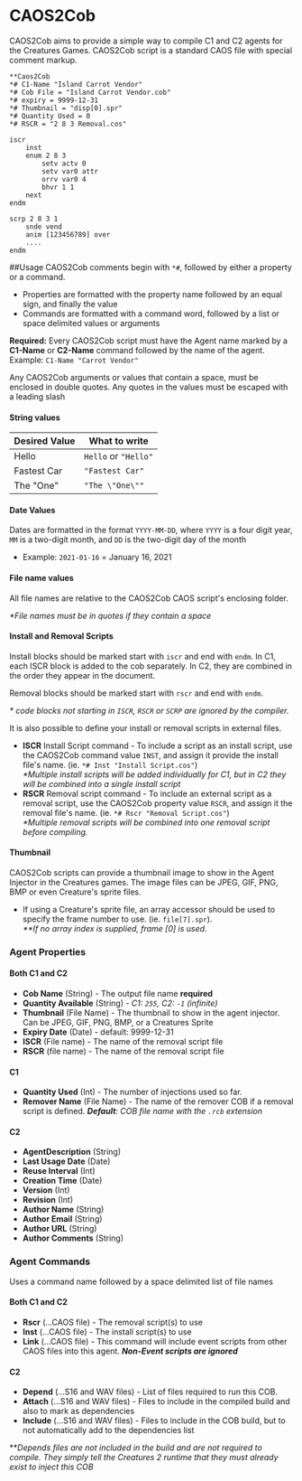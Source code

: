 # CAOS2Cob
CAOS2Cob aims to provide a simple way to compile C1 and C2 agents
for the Creatures Games. CAOS2Cob script is a standard CAOS file with special comment markup.

```CAOS
**Caos2Cob
*# C1-Name "Island Carrot Vendor"
*# Cob File = "Island Carrot Vendor.cob"
*# expiry = 9999-12-31
*# Thumbnail = "disp[0].spr"
*# Quantity Used = 0
*# RSCR = "2 8 3 Removal.cos"

iscr
    inst
    enum 2 8 3
        setv actv 0
        setv var0 attr
        orrv var0 4
        bhvr 1 1
    next
endm

scrp 2 8 3 1
    snde vend
    anim [123456789] over
    ....
endm
```


##Usage
CAOS2Cob comments begin with ```*#```, followed by either a property or a command.
- Properties are formatted with the property name followed by an equal sign, and finally the value
- Commands are formatted with a command word, followed by a list or space delimited values or arguments

**Required:** Every CAOS2Cob script must have the Agent name marked by a **C1-Name** or **C2-Name** command followed by the name of the agent.<br/>
Example: `C1-Name "Carrot Vendor"`

Any CAOS2Cob arguments or values that contain a space, must be enclosed in double quotes.
Any quotes in the values must be escaped with a leading slash

#### String values
| Desired Value | What to write   |
| ------------- | --------------- |
| Hello         | `Hello` or `"Hello"`|
| Fastest Car   | `"Fastest Car"`   |
| The "One"     | ``"The \"One\""``   |

#### Date Values
Dates are formatted in the format `YYYY-MM-DD`, where `YYYY` is a four digit year, `MM` is a two-digit month, and `DD` is the two-digit day of the month
- Example: `2021-01-16` = January 16, 2021

#### File name values
All file names are relative to the CAOS2Cob CAOS script's enclosing folder. 

*\*File names must be in quotes if they contain a space*

#### Install and Removal Scripts
Install blocks should be marked start with `iscr` and end with `endm`. In C1, each ISCR block is added to the cob separately.
In C2, they are combined in the order they appear in the document.

Removal blocks should be marked start with `rscr` and end with `endm`.

*\* code blocks not starting in `ISCR`, `RSCR` or `SCRP` are ignored by the compiler.*

It is also possible to define your install or removal scripts in external files. 
- **ISCR** Install Script command - To include a script as an install script, use the CAOS2Cob command value `INST`, and assign it provide the install file's name. (ie. `*# Inst "Install Script.cos"`)<br/>
  *\*Multiple install scripts will be added individually for C1, but in C2 they will be combined into a single install script*<br/>
- **RSCR** Removal script command - To include an external script as a removal script, use the CAOS2Cob property value `RSCR`, and assign it the removal file's name. (ie. `*# Rscr "Removal Script.cos"`)<br/>
*\*Multiple removal scripts will be combined into one removal script before compiling.*

#### Thumbnail
CAOS2Cob scripts can provide a thumbnail image to show in the Agent Injector in the Creatures games.
The image files can be JPEG, GIF, PNG, BMP or even Creature's sprite files.

- If using a Creature's sprite file, an array accessor should be used to specify the frame number to use. (ie. `file[7].spr`).<br>*\*\*If no array index is supplied, frame \[0\] is used.*

### Agent Properties

#### Both C1 and C2

- **Cob Name** (String) - The output file name **required**
- **Quantity Available** (String) - *C1: `255`, C2: `-1` (infinite)*
- **Thumbnail** (File Name) - The thumbnail to show in the agent injector. Can be JPEG, GIF, PNG, BMP, or a Creatures Sprite
- **Expiry Date** (Date) - default: 9999-12-31
- **ISCR** (File name) - The name of the removal script file
- **RSCR** (file name) - The name of the removal script file

#### C1
- **Quantity Used** (Int) - The number of injections used so far.
- **Remover Name** (File Name) - The name of the remover COB if a removal script is defined. ***Default**: COB file name with the `.rcb` extension*

#### C2
- **AgentDescription** (String)
- **Last Usage Date** (Date)
- **Reuse Interval** (Int)
- **Creation Time** (Date)
- **Version** (Int)
- **Revision** (Int)
- **Author Name** (String)
- **Author Email** (String)
- **Author URL** (String)
- **Author Comments** (String)

### Agent Commands

Uses a command name followed by a space delimited list of file names

#### Both C1 and C2
- **Rscr** (...CAOS file) - The removal script(s) to use
- **Inst** (...CAOS file) - The install script(s) to use
- **Link** (...CAOS file) - This command will include event scripts from other CAOS files into this agent. **_Non-Event scripts are ignored_** 

#### C2
- **Depend** (...S16 and WAV files) - List of files required to run this COB.
- **Attach** (...S16 and WAV files) - Files to include in the compiled build and also to mark as dependencies
- **Include** (...S16 and WAV files) - Files to include in the COB build, but to not automatically add to the dependencies list

*\**Depends files are not included in the build and are not required to compile.
They simply tell the Creatures 2 runtime that they must already exist to inject this COB*
